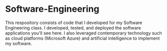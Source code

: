 # Software-Engineering
This respository consists of code that I developed for my Software Engineering class. I developed, tested, and deployed the software applications you'll see here. I also leveraged contemporary technology such as cloud platforms (Microsoft Azure) and artificial intelligence to implement my software.
